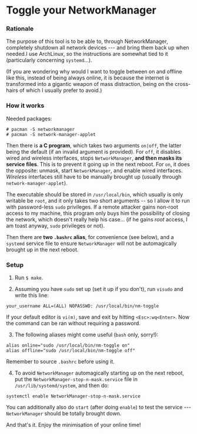 # Toggle your NetworkManager

### Rationale

The purpose of this tool is to be able to, through NetworkManager, completely shutdown all network devices --- and bring them back up when needed.I use ArchLinux, so the instructions are somewhat tied to it (particularly concerning `systemd`...).

(If you are wondering why would I want to toggle between on and offline like this, instead of being always online, it is because the internet is transformed into a gigantic weapon of mass distraction, being on the cross-hairs of which I usually prefer to avoid.)

### How it works

Needed packages:

~~~ {.text .numberLines}
# pacman -S networkmanager
# pacman -S network-manager-applet
~~~

Then there is **a C program**, which takes two arguments `on|off`, the latter being the default (if an invalid argument is provided). For `off`, it disables wired and wireless interfaces, stops `NetworkManager`, **and then masks its service files**. This is to prevent it going up in the next reboot. For `on`, it does the opposite: unmask, start `NetworkManager`, and enable wired interfaces. *Wireless* interfaces still have to be manually brought up (usually through `network-manager-applet`).

The executable should be stored in `/usr/local/bin`, which usually is only writable be `root`, and it only takes two short arguments -- so I allow it to run with password-less `sudo` privileges. If a remote attacker gains non-root access to my machine, this program only buys him the possibility of closing the network, which doesn't really help his case... (if he gains *root* access, I am toast anyway, `sudo` privileges or not).

Then there are **two `.bashrc` alias**, for convenience (see below), and a `systemd` service file to ensure `NetworkManager` will not be automagically brought up in the next reboot.

### Setup

1. Run `$ make`.

2. Assuming you have `sudo` set up (set it up if you don't), run `visudo` and write this line:

~~~ {.text .numberLines}
your_username ALL=(ALL) NOPASSWD: /usr/local/bin/nm-toggle
~~~

If your default editor is `vi(m)`, save and exit by hitting `<Esc>:wq<Enter>`. Now the command can be ran without requiring a password.

3. The following aliases might come useful (`bash` only, sorry!):

~~~ {.shell .numberLines}
alias online="sudo /usr/local/bin/nm-toggle on"
alias offline="sudo /usr/local/bin/nm-toggle off"
~~~

Remember to source `.bashrc` before using it.

4. To avoid `NetworkManager` automagically starting up on the next reboot, put the `NetworkManager-stop-n-mask.service` file in `/usr/lib/systemd/system`, and then do:

~~~ {.text .numberLines}
systemctl enable NetworkManager-stop-n-mask.service
~~~

You can additionally also do `start` (after doing `enable`) to test the service --- `NetworkManager` should be totally brought down.

And that's it. Enjoy the minimisation of your online time!
